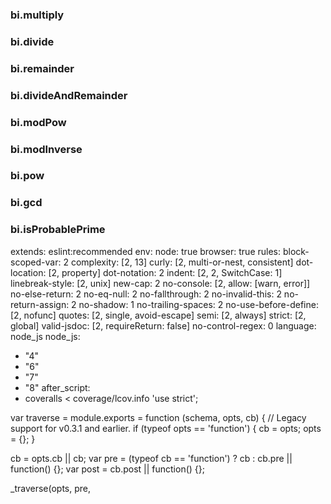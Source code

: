 

### bi.multiply



### bi.divide



### bi.remainder



### bi.divideAndRemainder



### bi.modPow



### bi.modInverse



### bi.pow



### bi.gcd



### bi.isProbablePrime


extends: eslint:recommended
env:
  node: true
  browser: true
rules:
  block-scoped-var: 2
  complexity: [2, 13]
  curly: [2, multi-or-nest, consistent]
  dot-location: [2, property]
  dot-notation: 2
  indent: [2, 2, SwitchCase: 1]
  linebreak-style: [2, unix]
  new-cap: 2
  no-console: [2, allow: [warn, error]]
  no-else-return: 2
  no-eq-null: 2
  no-fallthrough: 2
  no-invalid-this: 2
  no-return-assign: 2
  no-shadow: 1
  no-trailing-spaces: 2
  no-use-before-define: [2, nofunc]
  quotes: [2, single, avoid-escape]
  semi: [2, always]
  strict: [2, global]
  valid-jsdoc: [2, requireReturn: false]
  no-control-regex: 0
language: node_js
node_js:
  - "4"
  - "6"
  - "7"
  - "8"
after_script:
  - coveralls < coverage/lcov.info
'use strict';

var traverse = module.exports = function (schema, opts, cb) {
  // Legacy support for v0.3.1 and earlier.
  if (typeof opts == 'function') {
    cb = opts;
    opts = {};
  }

  cb = opts.cb || cb;
  var pre = (typeof cb == 'function') ? cb : cb.pre || function() {};
  var post = cb.post || function() {};

  _traverse(opts, pre,